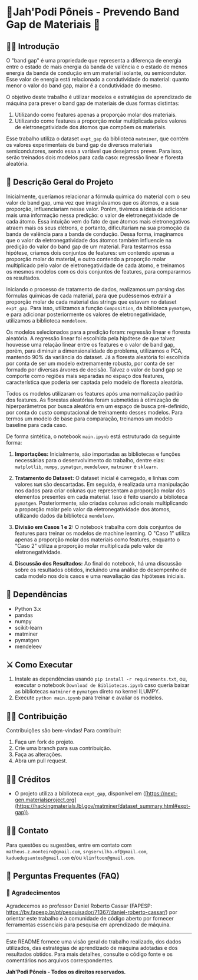 # 🏇Jah'Podi Pôneis - Prevendo Band Gap de Materiais 🏇

## 🕵️‍♂️ Introdução

O "band gap" é uma propriedade que representa a diferença de energia entre o estado de mais energia da banda de valência e o estado de menos energia da banda de condução em um material isolante, ou semicondutor. Esse valor de energia está relacionado a condutividade do material: quanto menor o valor do band gap, maior é a condutividade do mesmo.

O objetivo deste trabalho é utilizar modelos e estratégias de aprendizado de máquina para prever o band gap de materiais de duas formas distintas:

1. Utilizando como features apenas a proporção molar dos materiais.
2. Utilizando como features a proporção molar multiplicada pelos valores de eletronegatividade dos átomos que compõem os materiais.

Esse trabalho utiliza o dataset `expt_gap` da biblioteca `matminer`, que contém os valores experimentais de band gap de diversos materiais semicondutores, sendo essa a variável que desejamos prever. Para isso, serão treinados dois modelos para cada caso: regressão linear e floresta aleatória.

## 📠 Descrição Geral do Projeto

Inicialmente, queríamos relacionar a fórmula química do material com o seu valor de band gap, uma vez que imaginávamos que os átomos, e a sua proporção, influenciariam nesse valor. Porém, tivémos a ideia de adicionar mais uma informação nessa predição: o valor de eletronegatividade de cada átomo. Essa intuição vem do fato de que átomos mais eletronegativos atraem mais os seus elétrons, e portanto, dificultariam na sua promoção da banda de valência para a banda de condução. Dessa forma, imaginamos que o valor da eletronegatividade dos átomos também influencie na predição do valor do band gap de um material. Para testarmos essa hipótese, criamos dois conjuntos de features: um contendo apenas a proporção molar do material, e outro contendo a proporção molar multiplicado pelo valor de eletronegatividade de cada átomo, e treinamos os mesmos modelos com os dois conjuntos de features, para compararmos os resultados.

Iniciando o processo de tratamento de dados, realizamos um parsing das fórmulas químicas de cada material, para que pudéssemos extrair a proporção molar de cada material das strings que estavam no dataset `expt_gap`. Para isso, utilizamos a função `Composition`, da biblioteca `pymatgen`, e para adicionar posteriormente os valores de eletronegatividade, utilizamos a biblioteca `mendeleev`.

Os modelos selecionados para a predição foram: regressão linear e floresta aleatória. A regressão linear foi escolhida pela hipótese de que talvez houvesse uma relação linear entre os features e o valor de band gap, porém, para diminuir a dimensionalidade do problema, utilizamos o PCA, mantendo 90% da variância do dataset. Já a floresta aleatória foi escolhida por conta de ser um modelo extremamente robusto, por conta de ser formado por diversas árvores de decisão. Talvez o valor de band gap se comporte como regiões mais separadas no espaço dos features, característica que poderia ser captada pelo modelo de floresta aleatória. 

Todos os modelos utilizaram os features após uma normalização padrão dos features. As florestas aleatórias foram submetidas à otimização de hiperparâmetros por busca aleatória em um espaço de busca pré-definido, por conta do custo computacional de treinamento desses modelos. Para termos um modelo de base para comparação, treinamos um modelo baseline para cada caso.

De forma sintética, o notebook `main.ipynb` está estruturado da seguinte forma:

1. **Importações:** Inicialmente, são importadas as bibliotecas e funções necessárias para o desenvolvimento do trabalho, dentre elas: `matplotlib`, `numpy`, `pymatgen`, `mendeleev`, `matminer` e  `sklearn`.

2. **Tratamento do Dataset:** O dataset inicial é carregado, e linhas com valores `NaN` são descartadas. Em seguida, é realizada uma manipulação nos dados para criar colunas que representam a proporção molar dos elementos presentes em cada material. Isso é feito usando a biblioteca `pymatgen`. Posteriormente, são criadas colunas adicionais multiplicando a proporção molar pelo valor da eletronegatividade dos átomos, utilizando dados da biblioteca `mendeleev`.

3. **Divisão em Casos 1 e 2:** O notebook trabalha com dois conjuntos de features para treinar os modelos de machine learning. O "Caso 1" utiliza apenas a proporção molar dos materiais como features, enquanto o "Caso 2" utiliza a proporção molar multiplicada pelo valor de eletronegatividade.

4. **Discussão dos Resultados:** Ao final do notebook, há uma discussão sobre os resultados obtidos, incluindo uma análise do desempenho de cada modelo nos dois casos e uma reavaliação das hipóteses iniciais.


## 🫅 Dependências

- Python 3.x
- pandas
- numpy
- scikit-learn
- matminer
- pymatgen
- mendeleev

## ⚔️ Como Executar

1. Instale as dependências usando `pip install -r requirements.txt`, ou, executar o notebook `Download de Bibliotecas.ipynb` caso queria baixar as bibliotecas `matminer` e `pymatgen` direto no kernel ILUMPY.
2. Execute `python main.ipynb` para treinar e avaliar os modelos.


## 🦹‍♀️ Contribuição
Contribuições são bem-vindas! Para contribuir:
1. Faça um fork do projeto.
2. Crie uma branch para sua contribuição.
3. Faça as alterações.
4. Abra um pull request.

## 👷‍♀️ Créditos
- O projeto utiliza a biblioteca `expt_gap`, disponível em ([https://next-gen.materialsproject.org](https://hackingmaterials.lbl.gov/matminer/dataset_summary.html#expt-gap)).

## 💂‍♀️ Contato
Para questões ou sugestões, entre em contato com `matheus.z.monteiro@gmail.com`, `srgservilha.of@gmail.com`, `kaduedugsantos@gmail.com` e/ou `klinftoon@gmail.com`.


## 📜 Perguntas Frequentes (FAQ)



### 👏 Agradecimentos

Agradecemos ao professor Daniel Roberto Cassar (FAPESP: https://bv.fapesp.br/pt/pesquisador/71367/daniel-roberto-cassar/) por orientar este trabalho e à comunidade de código aberto por fornecer ferramentas essenciais para pesquisa em aprendizado de máquina.

---

Este README fornece uma visão geral do trabalho realizado, dos dados utilizados, das estratégias de aprendizado de máquina adotadas e dos resultados obtidos. Para mais detalhes, consulte o código fonte e os comentários nos arquivos correspondentes.

**Jah'Podi Pôneis - Todos os direitos reservados.**
